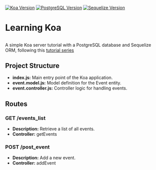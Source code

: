 [![Koa Version](https://img.shields.io/badge/Koa-2.15.0-2c7c31)](https://koajs.com/)
[![PostgreSQL Version](https://img.shields.io/badge/PostgreSQL-8.11.3-336791)](https://www.postgresql.org/)
[![Sequelize Version](https://img.shields.io/badge/Sequelize-6.35.2-52b0d0)](https://sequelize.org/)

# Learning Koa

## 

A simple Koa server tutorial with a PostgreSQL database and Sequelize ORM, following this [tutorial series](https://dev.to/kachiic/koa-js-part-2-connect-a-sql-database-to-your-server-4mhl)


## Project Structure

 - **index.js:** Main entry point of the Koa application.
 - **event.model.js:** Model definition for the Event entity.
 - **event.controller.js:** Controller logic for handling events.


## Routes 

### GET /events_list

- **Description:** Retrieve a list of all events.
- **Controller:** getEvents

### POST /post_event

- **Description:** Add a new event.
- **Controller:** addEvent

